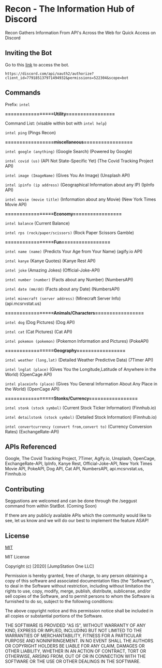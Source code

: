 # Recon - The Information Hub of Discord

Recon Gathers Information From API's Across the Web for Quick Access on Discord

## Inviting the Bot

Go to this [link](https://discord.com/api/oauth2/authorize?client_id=779185137971494932&permissions=522304&scope=bot) to access the bot.

```
https://discord.com/api/oauth2/authorize?client_id=779185137971494932&permissions=522304&scope=bot
```

## Commands

Prefix: `intel`

**=================Utility=================**

Command List: (visable within bot with  `intel help`)

`intel ping` (Pings Recon)

**=================miscellaneous=================**

`intel google (anything)` (Google Search) (Powered by Google)

`intel covid (us)` (API Not State-Specific Yet) (The Covid Tracking Project API)

`intel image (ImageName)` (Gives You An Image) (Unsplash API)

`intel ipinfo (ip address)` (Geographical Information about any IP) (IpInfo API)

`intel movie (movie title)` (Information about any Movie) (New York Times Movie API)

**=================Economy=================**

`intel balance` (Current Balance)

`intel rps (rock/paper/scissors)` (Rock Paper Scissors Gamble)

**=================Fun=================**

`intel name (name)` (Predicts Your Age from Your Name) (agify.io API)

`intel kanye` (Kanye Quotes) (Kanye Rest API)

`intel joke` (Amazing Jokes) (Official-Joke-API)

`intel number (number)` (Facts about any Number) (NumbersAPI)

`intel date (mm/dd)` (Facts about any Date) (NumbersAPI)

`intel minecraft (server address)` (Minecraft Server Info) (api.mcsrvstat.us)

**=================Animals/Characters=================**

`intel dog` (Dog Pictures) (Dog API)

`intel cat` (Cat Pictures) (Cat API)

`intel pokemon (pokemon)` (Pokemon Information and Pictures) (PokeAPI)

**=================Geography=================**

`intel weather (long,lat)` (Detailed Weather Predictive Data) (7Timer API)

`intel lnglat (place)` (Gives You the Longitude,Latitude of Anywhere in the World) (OpenCage API)

`intel placeinfo (place)` (Gives You General Information About Any Place in the World) (OpenCage API)

**=================Stonks/Currency=================**

`intel stonk (stock symbol)` (Current Stock Ticker Information) (Finnhub.io)

`intel detailstonk (stock symbol)` (Detailed Stock Information) (Finnhub.io)

`intel convertcurrency (convert from,convert to)` (Currency Conversion Rates) (ExchangeRate-API)

## APIs Referenced
Google, The Covid Tracking Project, 7Timer, Agify.io, Unsplash, OpenCage, ExchangeRate-API, IpInfo, Kanye Rest, Official-Joke-API, New York Times Movie API, PokeAPI, Dog API, Cat API, NumbersAPI, api.mcsrvstat.us, Finnhub.io

## Contributing
Seggustions are welcomed and can be done through the /seggust command from within StatBot. (Coming Soon)

If there are any publicly available APIs which the community would like to see, let us know and we will do our best to implement the feature ASAP!

## License
[MIT](https://choosealicense.com/licenses/mit/)

MIT License

Copyright (c) [2020] [JumpStation One LLC]

Permission is hereby granted, free of charge, to any person obtaining a copy
of this software and associated documentation files (the "Software"), to deal
in the Software without restriction, including without limitation the rights
to use, copy, modify, merge, publish, distribute, sublicense, and/or sell
copies of the Software, and to permit persons to whom the Software is
furnished to do so, subject to the following conditions:

The above copyright notice and this permission notice shall be included in all
copies or substantial portions of the Software.

THE SOFTWARE IS PROVIDED "AS IS", WITHOUT WARRANTY OF ANY KIND, EXPRESS OR
IMPLIED, INCLUDING BUT NOT LIMITED TO THE WARRANTIES OF MERCHANTABILITY,
FITNESS FOR A PARTICULAR PURPOSE AND NONINFRINGEMENT. IN NO EVENT SHALL THE
AUTHORS OR COPYRIGHT HOLDERS BE LIABLE FOR ANY CLAIM, DAMAGES OR OTHER
LIABILITY, WHETHER IN AN ACTION OF CONTRACT, TORT OR OTHERWISE, ARISING FROM,
OUT OF OR IN CONNECTION WITH THE SOFTWARE OR THE USE OR OTHER DEALINGS IN THE
SOFTWARE.
